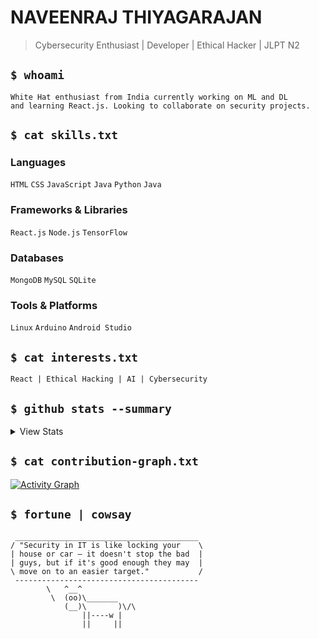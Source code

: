 # NAVEENRAJ THIYAGARAJAN
  
> Cybersecurity Enthusiast | Developer | Ethical Hacker | JLPT N2 
  
## `$ whoami`     
 
```
White Hat enthusiast from India currently working on ML and DL  
and learning React.js. Looking to collaborate on security projects.  
```      

## `$ cat skills.txt`   

### Languages 
`HTML` `CSS` `JavaScript` `Java` `Python` `Java`

### Frameworks & Libraries
`React.js` `Node.js` `TensorFlow`

### Databases
`MongoDB` `MySQL` `SQLite`

### Tools & Platforms
`Linux` `Arduino` `Android Studio` 
 
## `$ cat interests.txt`
```
React | Ethical Hacking | AI | Cybersecurity
```

## `$ github stats --summary`

<details>
<summary>View Stats</summary>

```
GitHub Stats Overview:
```

[![GitHub Stats](https://github-readme-stats.vercel.app/api?username=navi-04&show_icons=true&show=reviews,discussions_started&theme=merko&rank_icon=percentile)](https://github.com/navi-04)
 
```
Most Used Languages:
``` 

[![Top Languages](https://github-readme-stats.vercel.app/api/top-langs/?username=navi-04&layout=compact&langs_count=8&theme=radical&hide_border=true&count_private=true)](https://github.com/navi-04)
 
```
Contribution Streak (Including Private):  
```

[![GitHub Streak](https://streak-stats.demolab.com?user=navi-04&theme=radical&date_format=j%20M%5B%20Y%5D&ring=DD2727&fire=DD2727)](https://git.io/streak-stats)

```
Trophy Collection:
``` 

[![Trophy](https://github-profile-trophy.vercel.app/?username=navi-04&theme=algolia&no-frame=true&column=7&margin-w=15&count_private=true)](https://github.com/navi-04)

</details>

## `$ cat contribution-graph.txt`

[![Activity Graph](https://github-readme-activity-graph.vercel.app/graph?username=navi-04&theme=redical&bg_color=0D1117&hide_border=true&line=E4405F&point=ffffff&include_all_commits=true&count_private=true)](https://github.com/navi-04) 

## `$ fortune | cowsay` 

```
 _________________________________________
/ "Security in IT is like locking your    \
| house or car – it doesn't stop the bad  |
| guys, but if it's good enough they may  |
\ move on to an easier target."           /
 -----------------------------------------
        \   ^__^
         \  (oo)\_______
            (__)\       )\/\
                ||----w |
                ||     ||
```




